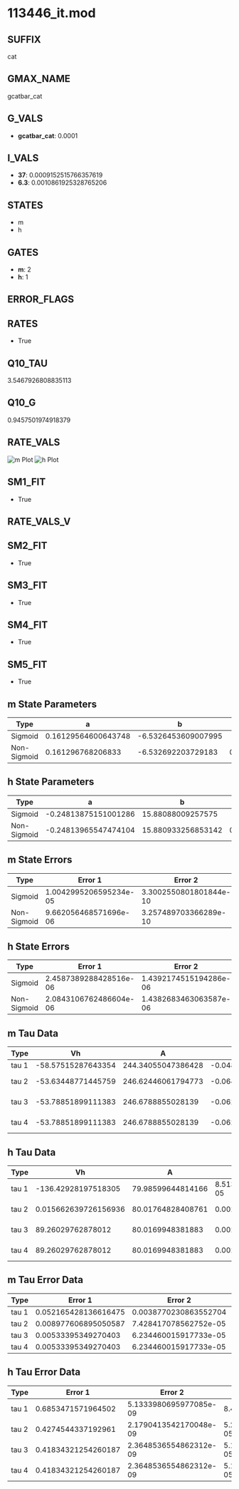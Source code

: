 # 113446_it.mod

## SUFFIX

cat

## GMAX_NAME

gcatbar_cat

## G_VALS

- **gcatbar_cat**: 0.0001

## I_VALS

- **37**: 0.0009152515766357619
- **6.3**: 0.0010861925328765206

## STATES

- m
- h

## GATES

- **m**: 2
- **h**: 1

## ERROR_FLAGS


## RATES

- True

## Q10_TAU

3.5467926808835113

## Q10_G

0.9457501974918379

## RATE_VALS

![m Plot](/Users/pbozelos/Dropbox/icg-Chai-Panos/supermodels/output_markdown_files/Ca/113446_it.mod/images/m.png)
![h Plot](/Users/pbozelos/Dropbox/icg-Chai-Panos/supermodels/output_markdown_files/Ca/113446_it.mod/images/h.png)

## SM1_FIT

- True

## RATE_VALS_V

## SM2_FIT

- True

## SM3_FIT

- True

## SM4_FIT

- True

## SM5_FIT

- True

## m State Parameters

| Type | a | b | c | d |
| --- | --- | --- | --- | --- |
| Sigmoid | 0.16129564600643748 | -6.5326453609007995 |
| Non-Sigmoid | 0.161296768206833 | -6.532692203729183 | 0.9999969771111521 | 1.2806042431696288e-06 |

## h State Parameters

| Type | a | b | c | d |
| --- | --- | --- | --- | --- |
| Sigmoid | -0.24813875151001286 | 15.88088009257575 |
| Non-Sigmoid | -0.24813965547474104 | 15.880933256853142 | 0.9999982201294179 | 8.783476989015755e-08 |

## m State Errors

| Type | Error 1 | Error 2 | Error 3 |
| --- | --- | --- | --- |
| Sigmoid | 1.0042995206595234e-05 | 3.3002550801801844e-10 | 5.825982516232234e-06 |
| Non-Sigmoid | 9.662056468571696e-06 | 3.257489703366289e-10 | 5.604998399260511e-06 |

## h State Errors

| Type | Error 1 | Error 2 | Error 3 |
| --- | --- | --- | --- |
| Sigmoid | 2.4587389288428516e-06 | 1.4392174515194286e-06 | 2.15508412437768e-06 |
| Non-Sigmoid | 2.0843106762486604e-06 | 1.4382683463063587e-06 | 1.8268978442409847e-06 |

## m Tau Data

| Type | Vh | A | b1 | b2 | c1 | c2 | d1 | d2 | e1 | e2 |
| --- | --- | --- | --- | --- | --- | --- | --- | --- | --- | --- |
| tau 1 | -58.57515287643354 | 244.34055047386428 | -0.048089612739251844 | -0.06128465271562219 |
| tau 2 | -53.63448771445759 | 246.62446061794773 | -0.06499638471969393 | 0.00026859568812779747 | -0.05162327553204998 | 4.1687219498320315e-06 |
| tau 3 | -53.78851899111383 | 246.6788855028139 | -0.06277510761747729 | 0.00020084679029420166 | 4.914870308203921e-07 | -0.04996156791528777 | 0.00013285890543631766 | 2.1119816043409532e-06 |
| tau 4 | -53.78851899111383 | 246.6788855028139 | -0.06277510761747729 | 0.00020084679029420166 | 4.914870308203921e-07 | 0.0 | -0.04996156791528777 | 0.00013285890543631766 | 2.1119816043409532e-06 | 0.0 |

## h Tau Data

| Type | Vh | A | b1 | b2 | c1 | c2 | d1 | d2 | e1 | e2 |
| --- | --- | --- | --- | --- | --- | --- | --- | --- | --- | --- |
| tau 1 | -136.42928197518305 | 79.98599644814166 | 8.513314766634641e-05 | 7.923740926442e-05 |
| tau 2 | 0.015662639726156936 | 80.01764828408761 | 0.002803000711964214 | 4.0106519842972254e-06 | 0.0027952716675637428 | -3.7291392625785255e-06 |
| tau 3 | 89.26029762878012 | 80.0169948381883 | 0.002301602362291051 | 4.517552669749467e-06 | -1.0933751389356323e-11 | 0.0022961840366775605 | -1.2193312014323348e-06 | -1.4776025893397063e-08 |
| tau 4 | 89.26029762878012 | 80.0169948381883 | 0.002301602362291051 | 4.517552669749467e-06 | -1.0933751389356323e-11 | 0.0 | 0.0022961840366775605 | -1.2193312014323348e-06 | -1.4776025893397063e-08 | 0.0 |

## m Tau Error Data

| Type | Error 1 | Error 2 | Error 3 |
| --- | --- | --- | --- |
| tau 1 | 0.052165428136616475 | 0.0038770230863552704 | 0.03101967252007019 |
| tau 2 | 0.008977606895050587 | 7.428417078562752e-05 | 0.00533844800754004 |
| tau 3 | 0.00533395349270403 | 6.234460015917733e-05 | 0.003171784388458303 |
| tau 4 | 0.00533395349270403 | 6.234460015917733e-05 | 0.003171784388458303 |

## h Tau Error Data

| Type | Error 1 | Error 2 | Error 3 |
| --- | --- | --- | --- |
| tau 1 | 0.6853471571964502 | 5.1333980695977085e-09 | 8.47806369320604e-05 |
| tau 2 | 0.4274544337192961 | 2.1790413542170048e-09 | 5.2878105307099416e-05 |
| tau 3 | 0.41834321254260187 | 2.3648536554862312e-09 | 5.175100479099179e-05 |
| tau 4 | 0.41834321254260187 | 2.3648536554862312e-09 | 5.175100479099179e-05 |

